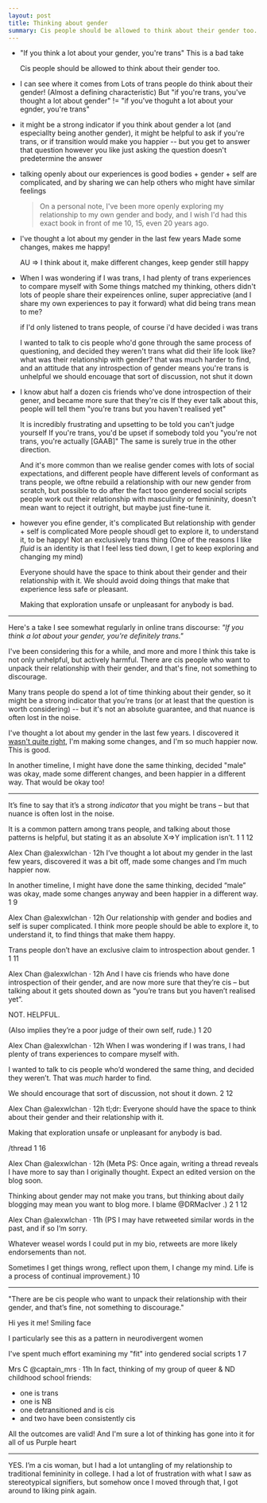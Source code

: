 ```yaml
---
layout: post
title: Thinking about gender
summary: Cis people should be allowed to think about their gender too.
---
```




*   "If you think a lot about your gender, you're trans"
    This is a bad take

    Cis people should be allowed to think about their gender too.

*   I can see where it comes from
    Lots of trans people do think about their gender! (Almost a defining characteristic)
    But "if you're trans, you've thought a lot about gender" != "if you've thoguht a lot about your egnder, you're trans"

*   it might be a strong indicator
    if you think about gender a lot (and especiallty being another gender), it might be helpful to ask if you're trans, or if transition would make you happier -- but you get to answer that question however you like
    just asking the question doesn't predetermine the answer

*   talking openly about our experiences is good
    bodies + gender + self are complicated, and by sharing we can help others who might have similar feelings

    > On a personal note, I've been more openly exploring my relationship to my own gender and body, and I wish I'd had this exact book in front of me 10, 15, even 20 years ago.

*   I've thought a lot about my gender in the last few years
    Made some changes, makes me happy!

    AU => I think about it, make different changes, keep gender
    still happy


*   When I was wondering if I was trans, I had plenty of trans experiences to compare myself with
    Some things matched my thinking, others didn't
    lots of people share their expeirences online, super appreciative (and I share my own experiences to pay it forward)
    what did being trans mean to me?

    if I'd only listened to trans people, of course i'd have decided i was trans

    I wanted to talk to cis people who'd gone through the same process of questioning, and decided they weren't trans
    what did their life look like?
    what was their relationship with gender?
    that was much harder to find, and an attitude that any introspection of gender means you're trans is unhelpful
    we should encouage that sort of discussion, not shut it down

*   I know abut half a dozen cis friends who've done introspection of their gener, and became more sure that they're cis
    If they ever talk about this, people will tell them "you're trans but you haven't realised yet"

    It is incredibly frustrating and upsetting to be told you can't judge yourself
    If you're trans, you'd be upset if somebody told you "you're not trans, you're actually [GAAB]"
    The same is surely true in the other direction.

    And it's more common than we realise
    gender comes with lots of social expectations, and different people have different levels of conformant
    as trans people, we oftne rebuild a relationship with our new gender from scratch, but possible to do after the fact tooo
    gendered social scripts
    people work out their relationship with masculinity or femininity, doesn't mean want to reject it outright, but maybe just fine-tune it.


*   however you efine gender, it's complicated
    But relationship with gender + self is complicated
    More people shoudl get to explore it, to understand it, to be happy!
    Not an exclusively trans thing
    (One of the reasons I like *fluid* is an identity is that I feel less tied down, I get to keep exploring and changing my mind)

    Everyone should have the space to think about their gender and their relationship with it.
    We should avoid doing things that make that experience less safe or pleasant.

    Making that exploration unsafe or unpleasant for anybody is bad.








---

Here's a take I see somewhat regularly in online trans discourse: *"If you think a lot about your gender, you're definitely trans."*

I've been considering this for a while, and more and more I think this take is not only unhelpful, but actively harmful.
There are cis people who want to unpack their relationship with their gender, and that's fine, not something to discourage.

Many trans people do spend a lot of time thinking about their gender, so it might be a strong indicator that you're trans (or at least that the question is worth considering) -- but it's not an absolute guarantee, and that nuance is often lost in the noise.

I've thought a lot about my gender in the last few years.
I discovered it [wasn't quite right](/2019/06/regeneration/), I'm making some changes, and I'm so much happier now.
This is good.

In another timeline, I might have done the same thinking, decided "male" was okay, made some different changes, and been happier in a different way.
That would be okay too!

---

It’s fine to say that it’s a strong *indicator* that you might be trans – but that nuance is often lost in the noise.

It is a common pattern among trans people, and talking about those patterns is helpful, but stating it as an absolute X=>Y implication isn’t.
1
1
12

Alex Chan
@alexwlchan
·
12h
I’ve thought a lot about my gender in the last few years, discovered it was a bit off, made some changes and I’m much happier now.

In another timeline, I might have done the same thinking, decided “male” was okay, made some changes anyway and been happier in a different way.
1
9

Alex Chan
@alexwlchan
·
12h
Our relationship with gender and bodies and self is super complicated. I think more people should be able to explore it, to understand it, to find things that make them happy.

Trans people don’t have an exclusive claim to introspection about gender.
1
1
11

Alex Chan
@alexwlchan
·
12h
And I have cis friends who have done introspection of their gender, and are now more sure that they’re cis – but talking about it gets shouted down as “you’re trans but you haven’t realised yet”.

NOT. HELPFUL.

(Also implies they’re a poor judge of their own self, rude.)
1
20

Alex Chan
@alexwlchan
·
12h
When I was wondering if I was trans, I had plenty of trans experiences to compare myself with.

I wanted to talk to cis people who’d wondered the same thing, and decided they weren’t. That was *much* harder to find.

We should encourage that sort of discussion, not shout it down.
2
12

Alex Chan
@alexwlchan
·
12h
tl;dr: Everyone should have the space to think about their gender and their relationship with it.

Making that exploration unsafe or unpleasant for anybody is bad.

/thread
1
16

Alex Chan
@alexwlchan
·
12h
(Meta PS: Once again, writing a thread reveals I have more to say than I originally thought. Expect an edited version on the blog soon.

Thinking about gender may not make you trans, but thinking about daily blogging may mean you want to blog more. I blame
@DRMacIver
.)
2
1
12

Alex Chan
@alexwlchan
·
11h
(PS I may have retweeted similar words in the past, and if so I‘m sorry.

Whatever weasel words I could put in my bio, retweets are more likely endorsements than not.

Sometimes I get things wrong, reflect upon them, I change my mind. Life is a process of continual improvement.)
10



----

"There are be cis people who want to unpack their relationship with their gender, and that’s fine, not something to discourage."

Hi yes it me! Smiling face

I particularly see this as a pattern in neurodivergent women

I've spent much effort examining my "fit" into gendered social scripts
1
7

Mrs C
@captain_mrs
·
11h
In fact, thinking of my group of queer & ND childhood school friends:

- one is trans
- one is NB
- one detransitioned and is cis
- and two have been consistently cis

All the outcomes are valid! And I'm sure a lot of thinking has gone into it for all of us Purple heart

---

YES. I’m a cis woman, but I had a lot untangling of my relationship to traditional femininity in college. I had a lot of frustration with what I saw as stereotypical signifiers, but somehow once I moved through that, I got around to liking pink again.